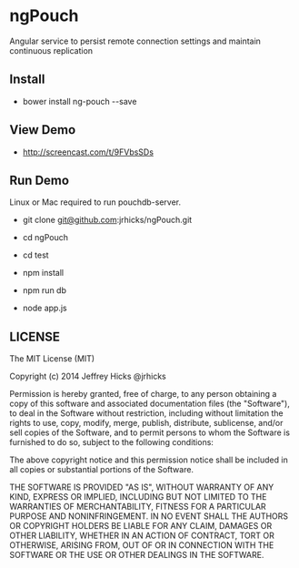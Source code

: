 ngPouch
=======

Angular service to persist remote connection settings and maintain continuous replication

Install
------------

* bower install ng-pouch --save

View Demo
-------------

* http://screencast.com/t/9FVbsSDs

Run Demo
---------------

Linux or Mac required to run pouchdb-server.

* git clone git@github.com:jrhicks/ngPouch.git

* cd ngPouch

* cd test

* npm install

* npm run db

* node app.js


LICENSE
------------------
The MIT License (MIT)

Copyright (c) 2014 Jeffrey Hicks @jrhicks

Permission is hereby granted, free of charge, to any person obtaining a copy
of this software and associated documentation files (the "Software"), to deal
in the Software without restriction, including without limitation the rights
to use, copy, modify, merge, publish, distribute, sublicense, and/or sell
copies of the Software, and to permit persons to whom the Software is
furnished to do so, subject to the following conditions:

The above copyright notice and this permission notice shall be included in
all copies or substantial portions of the Software.

THE SOFTWARE IS PROVIDED "AS IS", WITHOUT WARRANTY OF ANY KIND, EXPRESS OR
IMPLIED, INCLUDING BUT NOT LIMITED TO THE WARRANTIES OF MERCHANTABILITY,
FITNESS FOR A PARTICULAR PURPOSE AND NONINFRINGEMENT. IN NO EVENT SHALL THE
AUTHORS OR COPYRIGHT HOLDERS BE LIABLE FOR ANY CLAIM, DAMAGES OR OTHER
LIABILITY, WHETHER IN AN ACTION OF CONTRACT, TORT OR OTHERWISE, ARISING FROM,
OUT OF OR IN CONNECTION WITH THE SOFTWARE OR THE USE OR OTHER DEALINGS IN
THE SOFTWARE.


